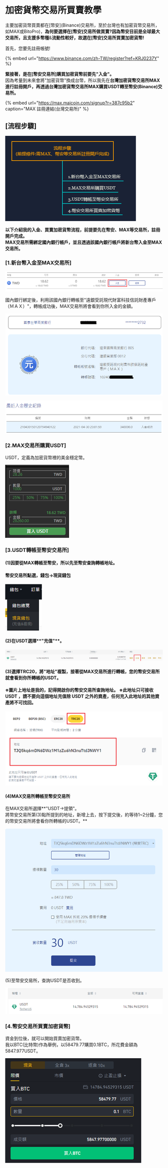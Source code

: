 # 加密貨幣交易所買賣教學

主要加密貨幣買賣都在\[幣安\]\(Binance\)交易所，至於台灣也有加密貨幣交易所，如MAX或BitoPro\)，**為何要選擇在\[幣安\]交易所做買賣?**因為幣安目前是全球最大交易所，且**支援多幣種**&**流動性較好，**故選在**\[幣安\]交易所買賣加密貨幣!**

首先，您要先註冊帳號!

{% embed url="https://www.binance.com/zh-TW/register?ref=KRJ0237Y" %}

**緊接著，是在\[幣安交易所\]購買加密貨幣前要先"入金"。**  
因為考量到未來會將"加密貨幣"換成台幣，所以我先在**台灣加密貨幣交易所MAX進行註冊開戶，再透過台灣加密貨幣交易所MAX購買USDT轉至幣安\(Binance\)交易所。**

{% embed url="https://max.maicoin.com/signup?r=387c95b2" caption="MAX 註冊連結\(台灣交易所\)" %}

## **\[流程步驟\]**

![](.gitbook/assets/image%20%2813%29.png)

**以下介紹我的入金、買賣加密貨幣流程，前提要先在幣安、MAX等交易所，註冊開戶完成。  
MAX交易所需綁定國內銀行帳戶，並且透過該國內銀行帳戶將新台幣入金至MAX交易所。**

### **\[1.新台幣入金至MAX交易所\]**

![](.gitbook/assets/image%20%2812%29.png)

國內銀行綁定後，利用該國內銀行轉帳至"遠銀受託現代財富科技信託財產專戶（ＭＡＸ）"，轉帳成功後，MAX交易所將會看到你所入金的金額。

![](.gitbook/assets/image%20%285%29.png)

![](.gitbook/assets/image.png)

### \[2.MAX交易所購買USDT\]

USDT，定義為加密貨幣裡的美金穩定幣。  


![](.gitbook/assets/image%20%2811%29.png)

### \[3.USDT轉帳至幣安交易所\]

#### \(1\)因要從MAX轉帳至幣安，所以先至幣安查詢轉帳地址。

#### 幣安交易所點選，錢包-&gt;現貨錢包

![](.gitbook/assets/image%20%284%29.png)

#### \(2\)在USDT選擇**"充值"**。

![](.gitbook/assets/image%20%288%29.png)

#### \(3\)選擇TRC20，將"地址"複製，接著從MAX交易所進行轉帳，您的幣安交易所就會看到你所轉帳的USDT。 

#### ※圖片上地址是我的，記得開啟你的幣安交易所查詢地址。 ※此地址只可接收USDT ，請不要向這個地址充值除 USDT 之外的資產，任何充入此地址的其他資產將不可找回。

![](.gitbook/assets/image%20%287%29.png)

#### \(4\)MAX交易所轉帳至幣安交易所

在MAX交易所選擇**"USDT-&gt;提領"。  
將幣安交易所第\(3\)點所提到的地址，新增上去，按下提交後，約等待1~2分鐘，您的幣安交易所將會看你所轉帳的USDT。**

![](.gitbook/assets/image%20%289%29.png)

\(5\)至幣安交易所，查詢USDT是否收到。

![](.gitbook/assets/image%20%283%29.png)

### \[4.幣安交易所買賣加密貨幣\]

資金到位後，就可以開始買賣加密貨幣。  
我以BTC\(比特幣\)作為舉例，以58479.77購買0.1BTC，所花費金額為5847.977USDT。

![](.gitbook/assets/image%20%282%29.png)

